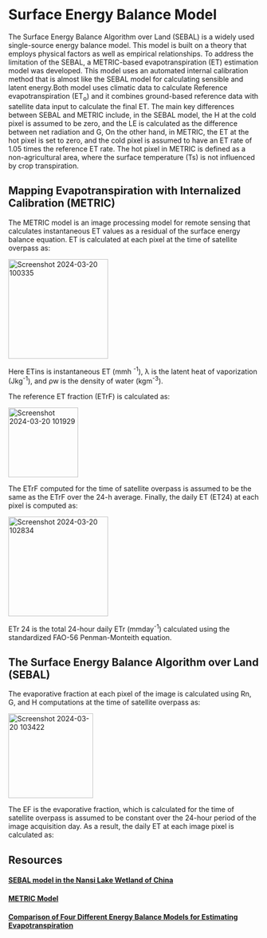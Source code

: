 # Surface Energy Balance Model 
The Surface Energy Balance Algorithm over Land (SEBAL) is a widely used single-source energy balance model. This model is built on a theory that employs physical factors as well as empirical relationships. To address the limitation of the SEBAL, a METRIC-based evapotranspiration (ET) estimation model was developed. This model uses an automated internal calibration method that is almost like the SEBAL model for calculating sensible and latent energy.Both model uses climatic data to calculate Reference evapotranspiration (ET<sub>o</sub>) and it combines ground-based reference data with satellite data input to calculate the final ET. The main key differences between SEBAL and METRIC include, in the SEBAL model, the H at the cold pixel is assumed to be zero, and the LE is calculated as the difference between net radiation and G, On the other hand, in METRIC, the ET at the hot pixel is set to zero, and the cold pixel is assumed to have an ET rate of 1.05 times the reference ET rate. The hot pixel in METRIC is defined as a non-agricultural area, where the surface temperature (Ts) is not influenced by crop transpiration.

## Mapping Evapotranspiration with Internalized Calibration (METRIC)
The METRIC model is an image processing model for remote sensing that calculates instantaneous ET values as a residual of the surface energy balance equation.
ET is calculated at each pixel at the time of satellite overpass as:

<img width="200" alt="Screenshot 2024-03-20 100335" src="https://github.com/AthiraNG/Metric-Sebal/assets/129937610/fb0099f8-2ebc-4010-9f8f-c2b8be7fe41b">

Here ETins is instantaneous ET (mmh <sup>-1</sup>), λ is the latent heat of vaporization (Jkg<sup>-1</sup>), and ρw is the density of water (kgm<sup>-3</sup>).

The reference ET fraction (ETrF) is calculated as:

<img width="140" alt="Screenshot 2024-03-20 101929" src="https://github.com/AthiraNG/Metric-Sebal/assets/129937610/0e9dad80-58db-4c51-b796-d76fe207980b">

The ETrF computed for the time of satellite overpass is assumed to be the same as the ETrF over the 24-h average. Finally, the daily ET (ET24) at each pixel is computed as:

<img width="200" alt="Screenshot 2024-03-20 102834" src="https://github.com/AthiraNG/Metric-Sebal/assets/129937610/2ac0fc54-7445-4a1d-8c57-845f952662fd">

ETr 24 is the total 24-hour daily ETr (mmday<sup>-1</sup>) calculated using the standardized FAO-56 Penman-Monteith equation.

## The Surface Energy Balance Algorithm over Land (SEBAL)

The evaporative fraction at each pixel of the image is calculated using Rn, G, and H computations at the time of satellite overpass as:

<img width="170" alt="Screenshot 2024-03-20 103422" src="https://github.com/AthiraNG/Metric-Sebal/assets/129937610/a684b626-dfbe-4eda-a420-782f795231d9">

The EF is the evaporative fraction, which is calculated for the time of satellite overpass is assumed to be constant over the 24-hour period of the image acquisition day. As a result, the daily ET at each image pixel is calculated as:

## Resources

#### [SEBAL model in the Nansi Lake Wetland of China](https://www.sciencedirect.com/science/article/pii/S0895717710005303)
#### [METRIC Model](https://www.researchgate.net/publication/228615269_Satellite-Based_Energy_Balance_for_Mapping_Evapotranspiration_With_Internalized_Calibration_METRIC_-_Model)
#### [Comparison of Four Different Energy Balance Models for Estimating Evapotranspiration](https://www.mdpi.com/2073-4441/8/1/9)
